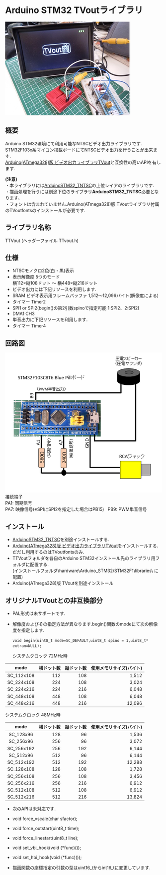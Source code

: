# Arduino STM32 TVoutライブラリ

![表紙画像](./image/02.jpg)  

## 概要
Arduino STM32環境にて利用可能なNTSCビデオ出力ライブラリです.  
STM32F103x系マイコン搭載ボードにてNTSCビデオ出力を行うことが出来ます.  
[Arduino(ATmega328)版 ビデオ出力ライブラリTVout](https://github.com/Avamander/arduino-tvout/)と互換性の高いAPIを有します.  

**(注意)**  
・本ライブラリには[ArduinoSTM32_TNTSC](https://github.com/Tamakichi/ArduinoSTM32_TNTSC)の上位レイアのライブラリです.  
・描画処理を行うには別途下位のライブラリ**ArduinoSTM32_TNTSC**必要となります。  
・フォントは含まれていません.Arduino(ATmega328)版 TVoutライブラリ付属のTVoutfontsのインストールが必要です.  

## ライブラリ名称
TTVout (ヘッダーファイル TTvout.h)  

## 仕様
- NTSCモノクロ2色(白・黒)表示  
- 表示解像度 5つのモード  
   横112×縦108ドット ～ 横448×縦216ドット  
- ビデオ出力には下記リソースを利用します.  
 - SRAM ビデオ表示用フレームバッファ 1,512～12,096バイト(解像度による)  
 - タイマー Timer2  
 - SPI1 or SPI2(begin()の第2引数spinoで指定可能 1:SPI2、2:SPI2)     
 - DMA1 CH3
- 単音出力に下記リソースを利用します.
 - タイマー Timer4

## 回路図  
![回路図](./image/01.png)  
接続端子  
PA1: 同期信号  
PA7: 映像信号(※SPIにSPI2を指定した場合はPB15)    
PB9: PWM単音信号  

## インストール  
- [ArduinoSTM32_TNTSC](https://github.com/Tamakichi/ArduinoSTM32_TNTSC)を別途インストールする.  
- [Arduino(ATmega328)版 ビデオ出力ライブラリTVout](https://github.com/Avamander/arduino-tvout/)をインストールする.  
    だだし利用するのはTVoutfontsのみ.  
- TTVoutフォルダを各自のArduino STM32インストール先のライブラリ用フォルダに配置する.  
  (インストールフォルダ\hardware\Arduino_STM32\STM32F1\libraries\ に配置)  
- Arduino(ATmega328)版 TVoutを別途インストール

## オリジナルTVoutとの非互換部分
- PAL形式は未サポートです.  

- 解像度およびその指定方法が異なります.begin()関数のmodeにて次の解像度を指定します.   

  `void begin(uint8_t mode=SC_DEFAULT,uint8_t spino = 1,uint8_t* extram=NULL);`  

   システムクロック 72MHz時  

|    mode    | 横ドット数 | 縦ドット数 | 使用メモリサイズ(バイト) |
| :--------: | ----: | ----: | ------------: |
| SC_112x108 |   112 |   108 |         1,512 |
| SC_224x108 |   224 |   108 |         3,024 |
| SC_224x216 |   224 |   216 |         6,048 |
| SC_448x108 |   448 |   108 |         6,048 |
| SC_448x216 |   448 |   216 |        12,096 |

 システムクロック 48MHz時  

|    mode    | 横ドット数 | 縦ドット数 | 使用メモリサイズ(バイト) |
| :--------: | ----: | ----: | ------------: |
| SC_128x96  |   128 |    96 |         1,536 |
| SC_256x96  |   256 |    96 |         3,072 |
| SC_256x192 |   256 |   192 |         6,144 |
| SC_512x96  |   512 |    96 |         6,144 |
| SC_512x192 |   512 |   192 |        12,288 |
| SC_128x108 |   128 |   108 |         1,728 |
| SC_256x108 |   256 |   108 |         3,456 |
| SC_256x216 |   256 |   216 |         6,912 |
| SC_512x108 |   512 |   108 |         6,912 |
| SC_512x216 |   512 |   216 |        13,824 |

- 次のAPIは未対応です.
 - void force_vscale(char sfactor);  
 - void force_outstart(uint8_t time);  
 - void force_linestart(uint8_t line);  
 - void set_vbi_hook(void (*func)());  
 - void set_hbi_hook(void (*func)());  

- 描画関数の座標指定の引数の型はuint16_tからint16_tに変更しています.
